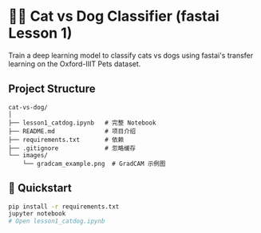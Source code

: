 
# 🐶🐱 Cat vs Dog Classifier (fastai Lesson 1)

Train a deep learning model to classify cats vs dogs using fastai's transfer learning on the Oxford-IIIT Pets dataset.


## Project Structure
```
cat-vs-dog/
│
├── lesson1_catdog.ipynb   # 完整 Notebook
├── README.md              # 项目介绍
├── requirements.txt       # 依赖
├── .gitignore             # 忽略缓存
└── images/
    └── gradcam_example.png  # GradCAM 示例图
```

## 🚀 Quickstart
```bash
pip install -r requirements.txt
jupyter notebook
# Open lesson1_catdog.ipynb
```

